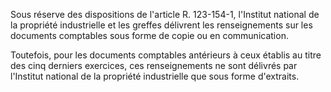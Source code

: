 Sous réserve des dispositions de l'article R. 123-154-1, l'Institut national de la propriété industrielle et les greffes délivrent les renseignements sur les documents comptables sous forme de copie ou en communication.

Toutefois, pour les documents comptables antérieurs à ceux établis au titre des cinq derniers exercices, ces renseignements ne sont délivrés par l'Institut national de la propriété industrielle que sous forme d'extraits.
